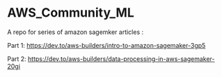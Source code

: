 # AWS_Community_ML

A repo for series of amazon sagemker articles : 


Part 1: https://dev.to/aws-builders/intro-to-amazon-sagemaker-3gp5 

Part 2: https://dev.to/aws-builders/data-processing-in-aws-sagemaker-20gi

<!-- Part 3 -->

<!-- Part 4 -->

<!-- Part 5  -->

<!-- Part 6  -->

<!-- Part 7  -->

<!-- Part 8  -->

<!-- Part 9  -->

<!-- Part 10  -->

<!-- Part 11  -->

